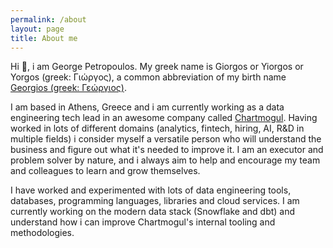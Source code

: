 ```yaml
---
permalink: /about
layout: page
title: About me
---
```


Hi 👋, i am George Petropoulos. My greek name is Giorgos or Yiorgos or Yorgos (greek: Γιώργος), a common abbreviation of my birth name [Georgios (greek: Γεώργιος)](https://en.wikipedia.org/wiki/Georgios). 

I am based in Athens, Greece and i am currently working as a data engineering tech lead in an awesome company called [Chartmogul](https://chartmogul.com). Having worked in lots of different domains (analytics, fintech, hiring, AI, R&D in multiple fields) i consider myself a versatile person who will understand the business and figure out what it's needed to improve it. I am an executor and problem solver by nature, and i always aim to help and encourage my team and colleagues to learn and grow themselves. 

I have worked and experimented with lots of data engineering tools, databases, programming languages, libraries and cloud services. I am currently working on the modern data stack (Snowflake and dbt) and understand how i can improve Chartmogul's internal tooling and methodologies.

